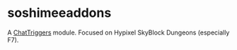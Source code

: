   # soshimeeaddons
A [ChatTriggers](https://chattriggers.com/) module. Focused on Hypixel SkyBlock Dungeons (especially F7).


